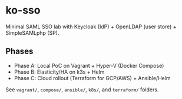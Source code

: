 # ko-sso
Minimal SAML SSO lab with Keycloak (IdP) + OpenLDAP (user store) + SimpleSAMLphp (SP).

## Phases
- Phase A: Local PoC on Vagrant + Hyper-V (Docker Compose)
- Phase B: Elasticity/HA on k3s + Helm
- Phase C: Cloud rollout (Terraform for GCP/AWS) + Ansible/Helm

See `vagrant/`, `compose/`, `ansible/`, `k8s/`, and `terraform/` folders.
